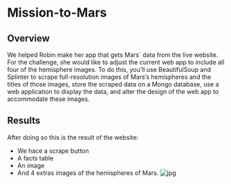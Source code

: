 # Mission-to-Mars

## Overview
We helped Robin make her app that gets Mars´ data from the live website.
For the challenge, she would like to adjust the current web app to include all four of the hemisphere images. To do this, you’ll use BeautifulSoup and Splinter to scrape full-resolution images of Mars’s hemispheres and the titles of those images, store the scraped data on a Mongo database, use a web application to display the data, and alter the design of the web app to accommodate these images.

## Results 
After doing so this is the result of the website:
- We hace a scrape button
- A facts table
- An image
- And 4 extras images of the hemispheres of Mars.
![jpg]()
